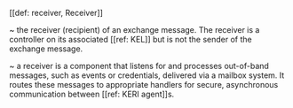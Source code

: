 [[def: receiver, Receiver]]

~ the receiver (recipient) of an exchange message. The receiver is a controller on its associated [[ref: KEL]] but is not the sender of the exchange message.

~ a receiver is a component that listens for and processes out-of-band messages, such as events or credentials, delivered via a mailbox system. It routes these messages to appropriate handlers for secure, asynchronous communication between [[ref: KERI agent]]s.
